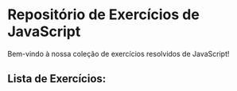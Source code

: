 # Repositório de Exercícios de JavaScript
Bem-vindo à nossa coleção de exercícios resolvidos de JavaScript!
## Lista de Exercícios: